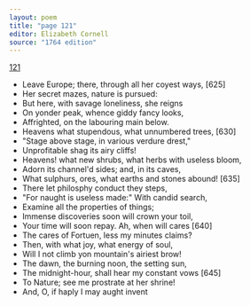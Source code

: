 ```yaml
---
layout: poem
title: "page 121"
editor: Elizabeth Cornell
source: "1764 edition"
---
```



[121]()

- Leave Europe; there, through all her coyest ways, [625]
- Her secret mazes, nature is pursued:
- But here, with savage loneliness, she reigns
- On yonder peak, whence giddy fancy looks,
- Affrighted, on the labouring main below.
- Heavens what stupendous, what unnumbered trees, [630]
- "Stage above stage, in various verdure drest,"
- Unprofitable shag its airy cliffs!
- Heavens! what new shrubs, what herbs with useless bloom,
- Adorn its channel'd sides; and, in its caves, 
- What sulphurs, ores, what earths and stones abound! [635]
- There let philosphy conduct they steps,
- "For naught is useless made:" With candid search,
- Examine all the properties of things;
- Immense discoveries soon will crown your toil,
- Your time will soon repay. Ah, when will cares [640]
- The cares of Fortuen, less my minutes claims?
- Then, with what joy, what energy of soul,
- Will I not climb yon mountain's airiest brow!
- The dawn, the burning noon, the setting sun,
- The midnight-hour, shall hear my constant vows [645]
- To Nature; see me prostrate at her shrine!
- And, O, if haply I may aught invent
